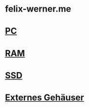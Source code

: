 # felix-werner.me

# [PC](https://www.amazon.de/dp/B08LGKS6B9/ref=cm_sw_em_r_mt_dp_UlxNFbBBAN1GQ)

# [RAM](https://www.amazon.de/Rasalas-PC3-12800-1600MHz-PC3L-12800S-Arbeitsspeicher/dp/B08B5SBXHN/ref=sr_1_12?__mk_de_DE=%C3%85M%C3%85%C5%BD%C3%95%C3%91&dchild=1&keywords=ddr3+2x4gb&qid=1604154150&s=computers&sr=1-12)

# [SSD](https://www.amazon.de/ADATA-SU800-3D-NAND-Schreiben-ASU800SS-512GT-C/dp/B01K8A29CS/ref=sr_1_1?__mk_de_DE=%C3%85M%C3%85%C5%BD%C3%95%C3%91&dchild=1&keywords=adata+su800&qid=1604154184&s=computers&sr=1-1)

# [Externes Gehäuser](https://www.amazon.de/Sabrent-Festplattengeh%C3%A4use-3-0-werkzeuglosen-Festplatte-unterst%C3%BCtzt/dp/B00OJ3UJ2S/ref=sr_1_4?__mk_de_DE=%C3%85M%C3%85%C5%BD%C3%95%C3%91&crid=SSK1PDNZDHEX&dchild=1&keywords=externe+festplattengeh%C3%A4use+2%2C5&qid=1604154239&s=computers&sprefix=externe+festplatten+g%2Ccomputers%2C174&sr=1-4)
